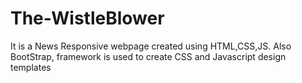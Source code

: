 # The-WistleBlower
It is a News Responsive webpage created using HTML,CSS,JS.
Also BootStrap, framework is used to create CSS and Javascript design templates
